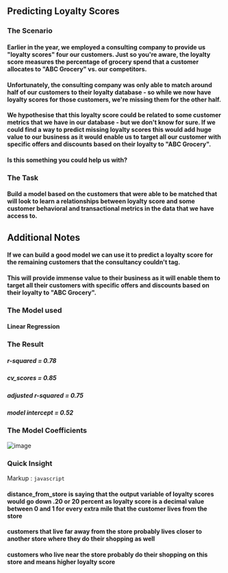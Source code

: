 ## Predicting Loyalty Scores

### The Scenario
#### Earlier in the year, we employed a consulting company to provide us "loyalty scores" four our customers. Just so you're aware, the loyalty score measures the percentage of grocery spend that a customer allocates to "ABC Grocery" vs. our competitors.
#### Unfortunately, the consulting company was only able to match around half of our customers to their loyalty database - so while we now have loyalty scores for those customers, we're missing them for the other half.
#### We hypothesise that this loyalty score could be related to some customer metrics that we have in our database - but we don't know for sure. If we could find a way to predict missing loyalty scores this would add huge value to our business as it would enable us to target all our customer with specific offers and discounts based on their loyalty to "ABC Grocery".
#### Is this something you could help us with?

### The Task
#### Build a model based on the customers that were able to be matched that will look to learn a relationships between loyalty score and some customer behavioral and transactional metrics in the data that we have access to.

## Additional Notes
#### If we can build a good model we can use it to predict a loyalty score for the remaining customers that the consultancy couldn't tag.
#### This will provide immense value to their business as it will enable them to target all their customers with specific offers and discounts based on their loyalty to "ABC Grocery".

### The Model used
#### Linear Regression

### The Result
##### r-squared = 0.78
##### cv_scores = 0.85
##### adjusted r-squared = 0.75
##### model intercept = 0.52

### The Model Coefficients

![image](https://user-images.githubusercontent.com/71423442/125720940-97044ffa-df66-4ba8-bb4f-873ea0752e05.png)

### Quick Insight
Markup : ```javascript
         ```
#### distance_from_store is saying that the output variable of loyalty scores would go down .20 or 20 percent as loyalty score is a decimal value between 0 and 1 for every extra mile that the customer lives from the store
#### customers that live far away from the store probably lives closer to another store where they do their shopping as well
#### customers who live near the store probably do their shopping on this store and means higher loyalty score
